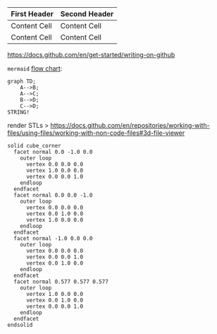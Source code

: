 | First Header  | Second Header |
| ------------- | ------------- |
| Content Cell  | Content Cell  |
| Content Cell  | Content Cell  |



https://docs.github.com/en/get-started/writing-on-github



`mermaid` [flow chart](https://docs.github.com/en/get-started/writing-on-github/working-with-advanced-formatting/creating-diagrams):


```mermaid
graph TD;
    A-->B;
    A-->C;
    B-->D;
    C-->D;
STRING!
```


render STLs > https://docs.github.com/en/repositories/working-with-files/using-files/working-with-non-code-files#3d-file-viewer


```stl
solid cube_corner
  facet normal 0.0 -1.0 0.0
    outer loop
      vertex 0.0 0.0 0.0
      vertex 1.0 0.0 0.0
      vertex 0.0 0.0 1.0
    endloop
  endfacet
  facet normal 0.0 0.0 -1.0
    outer loop
      vertex 0.0 0.0 0.0
      vertex 0.0 1.0 0.0
      vertex 1.0 0.0 0.0
    endloop
  endfacet
  facet normal -1.0 0.0 0.0
    outer loop
      vertex 0.0 0.0 0.0
      vertex 0.0 0.0 1.0
      vertex 0.0 1.0 0.0
    endloop
  endfacet
  facet normal 0.577 0.577 0.577
    outer loop
      vertex 1.0 0.0 0.0
      vertex 0.0 1.0 0.0
      vertex 0.0 0.0 1.0
    endloop
  endfacet
endsolid
```
